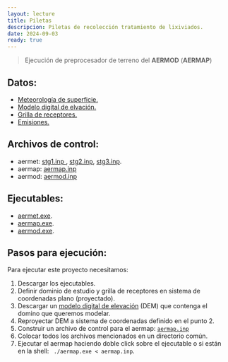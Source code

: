 ```yaml
--- 
layout: lecture
title: Piletas
descripcion: Piletas de recolección tratamiento de lixiviados.
date: 2024-09-03
ready: true
---
```


> Ejecución de preprocesador de terreno del **AERMOD** (**AERMAP**)

## Datos:
- [Meteorología de superficie.](./piletas/875530-99999-2024)
- [Modelo digital de elvación.](./piletas/ceamse.tif)
- [Grilla de receptores.      ](./piletas/ceamse.rec)
- [Emisiones.                 ](./piletas/emis.csv)

## Archivos de control:

- aermet: [stg1.inp  ](./piletas/stg1.inp), [stg2.inp](./piletas/stg2.inp), [stg3.inp](./piletas/stg3.inp).
- aermap: [aermap.inp](./piletas/aermap.inp)
- aermod: [aermod.inp](./piletas/aermod.inp)


## Ejecutables:

- [aermet.exe](https://gaftp.epa.gov/Air/aqmg/SCRAM/models/related/aermap/aermap_exe.zip).
- [aermap.exe](https://gaftp.epa.gov/Air/aqmg/SCRAM/models/related/aermap/aermap_exe.zip).
- [aermod.exe](https://gaftp.epa.gov/Air/aqmg/SCRAM/models/related/aermap/aermap_exe.zip).


## Pasos para ejecución:
Para ejecutar este proyecto necesitamos:
1. Descargar los ejecutables.
2. Definir dominio de estudio y grilla de receptores en sistema de coordenadas plano (proyectado).
3. Descargar un [modelo digital de elevación](https://www.ign.gob.ar/NuestrasActividades/Geodesia/ModeloDigitalElevaciones/Mapa) (DEM) que contenga el domino que queremos modelar.
4. Reproyectar DEM a sistema de coordenadas definido en el punto 2.
5. Construir un archivo de control para el aermap: [``aermap.inp``](archivos/aermod/aermap.inp)
6. Colocar todos los archivos mencionados en un directorio común.
7. Ejecutar el aermap haciendo doble click sobre el ejecutable o si están en la shell: `` ./aermap.exe < aermap.inp``.


